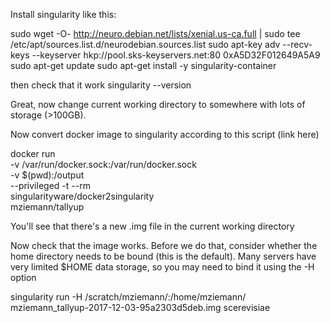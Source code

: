 Install singularity like this:

sudo wget -O- http://neuro.debian.net/lists/xenial.us-ca.full | sudo tee /etc/apt/sources.list.d/neurodebian.sources.list
sudo apt-key adv --recv-keys --keyserver hkp://pool.sks-keyservers.net:80 0xA5D32F012649A5A9
sudo apt-get update
sudo apt-get install -y singularity-container

then check that it work
singularity --version

Great, now change current working directory to somewhere with lots of storage (>100GB).

Now convert docker image to singularity according to this script (link here)

docker run \
-v /var/run/docker.sock:/var/run/docker.sock \
-v $(pwd):/output \
--privileged -t --rm \
singularityware/docker2singularity \
mziemann/tallyup

You'll see that there's a new .img file in the current working directory

Now check that the image works. Before we do that, consider whether the home directory needs to be bound (this is the default). Many servers have very limited $HOME data storage, so you may need to bind it using the -H option

singularity run -H /scratch/mziemann/:/home/mziemann/ mziemann_tallyup-2017-12-03-95a2303d5deb.img scerevisiae
